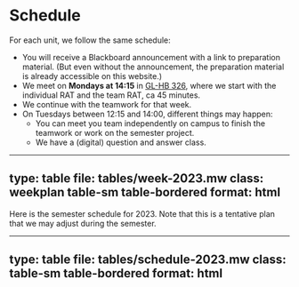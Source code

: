 # Schedule


For each unit, we follow the same schedule:

* You will receive a Blackboard announcement with a link to preparation material. (But even without the announcement, the preparation material is already accessible on this website.)
* We meet on **Mondays at 14:15** in [GL-HB 326](https://link.mazemap.com/YoKHciaS), where we start with the individual RAT and the team RAT, ca 45 minutes.
* We continue with the teamwork for that week.
* On Tuesdays between 12:15 and 14:00, different things may happen:
  * You can meet you team independently on campus to finish the teamwork or work on the semester project.
  * We have a (digital) question and answer class.



---
type: table
file: tables/week-2023.mw
class: weekplan table-sm table-bordered
format: html
---

Here is the semester schedule for 2023. Note that this is a tentative plan that we may adjust during the semester.

---
type: table
file: tables/schedule-2023.mw
class: table-sm table-bordered
format: html
---
